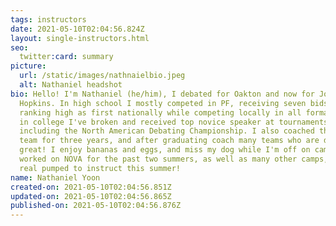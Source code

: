 ```yaml
---
tags: instructors
date: 2021-05-10T02:04:56.824Z
layout: single-instructors.html
seo:
  twitter:card: summary
picture:
  url: /static/images/nathnaielbio.jpeg
  alt: Nathaniel headshot
bio: Hello! I'm Nathaniel (he/him), I debated for Oakton and now for Johns
  Hopkins. In high school I mostly competed in PF, receiving seven bids and
  ranking high as first nationally while competing locally in all formats, and
  in college I've broken and received top novice speaker at tournaments
  including the North American Debating Championship. I also coached the Oakton
  team for three years, and after graduating coach many teams who are doing
  great! I enjoy bananas and eggs, and miss my dog while I'm off on campus. I've
  worked on NOVA for the past two summers, as well as many other camps, and I'm
  real pumped to instruct this summer!
name: Nathaniel Yoon
created-on: 2021-05-10T02:04:56.851Z
updated-on: 2021-05-10T02:04:56.865Z
published-on: 2021-05-10T02:04:56.876Z
---
```

